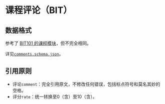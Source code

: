 # 课程评论（BIT）

## 数据格式

参考了 [BIT101 的课程模块](https://github.com/flwfdd/BIT101/blob/aa525955315201a0b0660e9fdf64573b21ea8ae2/doc/README.md?plain=1#L330)，但不完全相同。

详见[`comments.schema.json`](comments.schema.json)。

## 引用原则

- 评论`comment`：完全引用原文，不修改任何错误，包括标点符号和莫名其妙的空格。
- 评分`rate`：统一转换至0（含）至10（含）。
